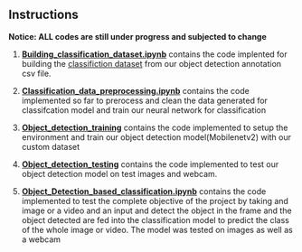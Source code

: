 ## Instructions

**Notice: ALL codes are still under progress and subjected to change**


1. [**Building_classification_dataset.ipynb**](https://github.com/osman-95/Project_Progress_2/blob/master/Final_Model/Code/Building_classification_dataset.ipynb) contains the code implented for building the [classifiction dataset](https://github.com/osman-95/Project_Progress_2/tree/master/Final_Model/Datasets) from our object detection annotation csv file.


2. [**Classification_data_preprocessing.ipynb**](https://github.com/osman-95/Project_Progress_2/blob/master/Final_Model/Code/Classification_data_preprocessing.ipynb) contains the code implemented so far to prerocess and clean the data generated for classifcation model and train our neural network for classification


3. [**Object_detection_training**](https://github.com/osman-95/Project_Progress_2/blob/master/Final_Model/Code/Object_Detection_training.ipynb) contains the code implemented to setup the environment and train our object detection model(Mobilenetv2) with our custom dataset


4. [**Object_detection_testing**](https://github.com/osman-95/Project_Progress_2/blob/master/Final_Model/Code/Object_Detection_testing.ipynb) contains the code implemented to test our object detection model on test images and webcam.

5. [**Object_Detection_based_classification.ipynb**](https://github.com/osman-95/Project_Progress_2/blob/master/Final_Model/Code/Object_Detection_based_classification.ipynb) contains the code implemented to test the complete objective of the project by taking and image or a video and an input and detect the object in the frame and the object detected are fed into the classification model to predict the class of the whole image or video. The model was tested on images as well as a webcam  
